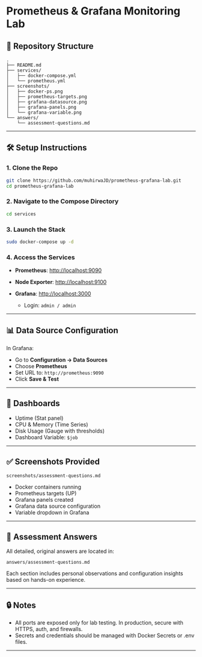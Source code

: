 # Prometheus & Grafana Monitoring Lab

## 📁 Repository Structure

```
.
├── README.md
├── services/
│   ├── docker-compose.yml
│   └── prometheus.yml
├── screenshots/
│   ├── docker-ps.png
│   ├── prometheus-targets.png
│   ├── grafana-datasource.png
│   ├── grafana-panels.png
│   └── grafana-variable.png
└── answers/
    └── assessment-questions.md
```

---

## 🛠️ Setup Instructions

### 1. Clone the Repo

```bash
git clone https://github.com/muhirwaJD/prometheus-grafana-lab.git
cd prometheus-grafana-lab
```

### 2. Navigate to the Compose Directory

```bash
cd services
```

### 3. Launch the Stack

```bash
sudo docker-compose up -d
```

### 4. Access the Services

* **Prometheus**: [http://localhost:9090](http://localhost:9090)
* **Node Exporter**: [http://localhost:9100](http://localhost:9100)
* **Grafana**: [http://localhost:3000](http://localhost:3000)

  * Login: `admin / admin`

---

## 📊 Data Source Configuration

In Grafana:

* Go to **Configuration → Data Sources**
* Choose **Prometheus**
* Set URL to: `http://prometheus:9090`
* Click **Save & Test**

---

## 🧠 Dashboards

* Uptime (Stat panel)
* CPU & Memory (Time Series)
* Disk Usage (Gauge with thresholds)
* Dashboard Variable: `$job`

---

## ✅ Screenshots Provided
```
screenshots/assessment-questions.md
```

* Docker containers running
* Prometheus targets (UP)
* Grafana panels created
* Grafana data source configuration
* Variable dropdown in Grafana

---

## 📘 Assessment Answers

All detailed, original answers are located in:

```
answers/assessment-questions.md
```

Each section includes personal observations and configuration insights based on hands-on experience.

---

## 🔒 Notes

* All ports are exposed only for lab testing. In production, secure with HTTPS, auth, and firewalls.
* Secrets and credentials should be managed with Docker Secrets or .env files.

---
